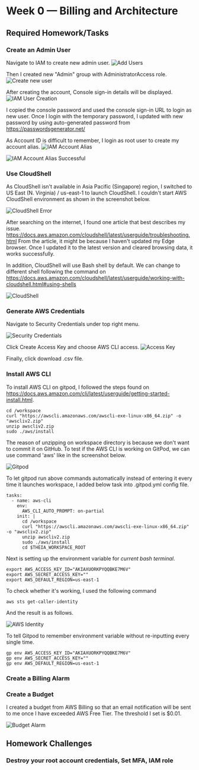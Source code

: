 # Week 0 — Billing and Architecture

## Required Homework/Tasks

### Create an Admin User
Navigate to IAM to create new admin user. 
![Add Users](assets/iam-add-users.png)

Then I created new "Admin" group with AdministratorAccess role.
![Create new user](assets/iam-add-user-to-group.png)

After creating the account, Console sign-in details will be displayed.
![IAM User Creation](assets/iam-user-creation.png)

I copied the console password and used the console sign-in URL to login as new user.
Once I login with the temporary password, I updated with new password by using auto-generated password from https://passwordsgenerator.net/

As Account ID is difficult to remember, I login as root user to create my account alias.
![IAM Account Alias](assets/iam-account-alias.png)

![IAM Account Alias Successful](assets/iam-account-alias2.png)


### Use CloudShell
As CloudShell isn't available in Asia Pacific (Singapore) region, I switched to US East (N. Virginia) / us-east-1 to launch CloudShell.
I couldn't start AWS CloudShell environment as shown in the screenshot below.

![CloudShell Error](assets/aws-cloudshell-error.png)

After searching on the internet, I found one article that best describes my issue.
https://docs.aws.amazon.com/cloudshell/latest/userguide/troubleshooting.html
From the article, it might be because I haven't updated my Edge browser.
Once I updated it to the latest version and cleared browsing data, it works successfully.

In addition, CloudShell will use Bash shell by default. 
We can change to different shell following the command on https://docs.aws.amazon.com/cloudshell/latest/userguide/working-with-cloudshell.html#using-shells

![CloudShell](assets/aws-cloudshell.png)

### Generate AWS Credentials
Navigate to Security Credentials under top right menu.

![Security Credentials](assets/security-credentials.png)

Click Create Access Key and choose AWS CLI access.
![Access Key](assets/access-key.png)

Finally, click download .csv file.

### Install AWS CLI
To install AWS CLI on gitpod, I followed the steps found on https://docs.aws.amazon.com/cli/latest/userguide/getting-started-install.html.
```
cd /workspace
curl "https://awscli.amazonaws.com/awscli-exe-linux-x86_64.zip" -o "awscliv2.zip"
unzip awscliv2.zip
sudo ./aws/install
```

The reason of unzipping on workspace directory is because we don't want to commit it on GitHub.
To test if the AWS CLI is working on GitPod, we can use command 'aws' like in the screenshot below.

![Gitpod](assets/gitpod-aws-cli.png)

To let gitpod run above commands automatically instead of entering it every time it launches workspace, I added below task into .gitpod.yml config file.
```
tasks:
  - name: aws-cli
    env:
      AWS_CLI_AUTO_PROMPT: on-partial
    init: |
      cd /workspace
      curl "https://awscli.amazonaws.com/awscli-exe-linux-x86_64.zip" -o "awscliv2.zip"
      unzip awscliv2.zip
      sudo ./aws/install
      cd $THEIA_WORKSPACE_ROOT
```

Next is setting up the environment variable for *current bash terminal*.
```
export AWS_ACCESS_KEY_ID="AKIAXUORKPYQQBKE7M6V"
export AWS_SECRET_ACCESS_KEY=""
export AWS_DEFAULT_REGION=us-east-1
```
To check whether it's working, I used the following command
```
aws sts get-caller-identity
```
And the result is as follows.

![AWS Identity](assets/gitpod-aws-identity.png)

To tell Gitpod to remember environment variable without re-inputting every single time.
```
gp env AWS_ACCESS_KEY_ID="AKIAXUORKPYQQBKE7M6V"
gp env AWS_SECRET_ACCESS_KEY=""
gp env AWS_DEFAULT_REGION=us-east-1
```

### Create a Billing Alarm

### Create a Budget
I created a budget from AWS Billing so that an email notification will be sent to me once I have exceeded AWS Free Tier.
The threshold I set is $0.01.

![Budget Alarm](assets/Budget-alarm.png)

## Homework Challenges

### Destroy your root account credentials, Set MFA, IAM role
